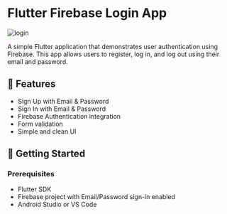 # Flutter Firebase Login App
![login](https://github.com/user-attachments/assets/320f5bf1-e0c1-4653-8237-428f6a7d57bb)



A simple Flutter application that demonstrates user authentication using Firebase. This app allows users to register, log in, and log out using their email and password.

## 🔧 Features

- Sign Up with Email & Password
- Sign In with Email & Password
- Firebase Authentication integration
- Form validation
- Simple and clean UI

## 🚀 Getting Started

### Prerequisites

- Flutter SDK
- Firebase project with Email/Password sign-in enabled
- Android Studio or VS Code


